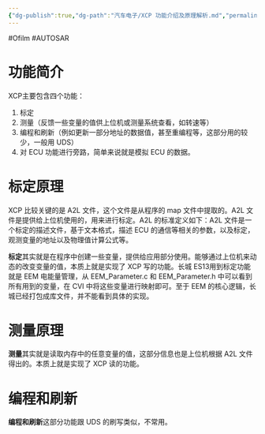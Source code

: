 ```yaml
---
{"dg-publish":true,"dg-path":"汽车电子/XCP 功能介绍及原理解析.md","permalink":"/汽车电子/XCP 功能介绍及原理解析/","created":"2022-08-08T23:11:58.000+08:00","updated":"2024-09-01T21:48:09.585+08:00"}
---
```


#Ofilm #AUTOSAR 

# 功能简介

XCP主要包含四个功能：

1. 标定
2. 测量（反馈一些变量的值供上位机或测量系统查看，如转速等）
3. 编程和刷新（例如更新一部分地址的数据值，甚至重编程等，这部分用的较少，一般用 UDS）
4. 对 ECU 功能进行旁路，简单来说就是模拟 ECU 的数据。

# 标定原理

XCP 比较关键的是 A2L 文件，这个文件是从程序的 map 文件中提取的。A2L 文件是提供给上位机使用的，用来进行标定。A2L 的标准定义如下：A2L 文件是一个标定的描述文件，基于文本格式，描述 ECU 的通信等相关的参数，以及标定，观测变量的地址以及物理值计算公式等。

**标定**其实就是在程序中创建一些变量，提供给应用部分使用。能够通过上位机来动态的改变变量的值，本质上就是实现了 XCP 写的功能。长城 ES13用到标定功能就是 EEM 电能量管理，从 EEM_Parameter.c 和 EEM_Parameter.h 中可以看到所有用到的变量，在 CVI 中将这些变量进行映射即可。至于 EEM 的核心逻辑，长城已经打包成库文件，并不能看到具体的实现。

# 测量原理

**测量**其实就是读取内存中的任意变量的值，这部分信息也是上位机根据 A2L 文件得出的。本质上就是实现了 XCP 读的功能。

# 编程和刷新

**编程和刷新**这部分功能跟 UDS 的刷写类似，不常用。